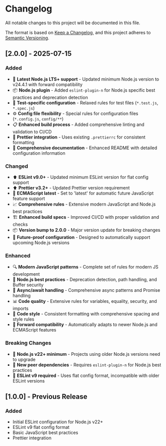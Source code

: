 # Changelog

All notable changes to this project will be documented in this file.

The format is based on [Keep a Changelog](https://keepachangelog.com/en/1.0.0/),
and this project adheres to [Semantic Versioning](https://semver.org/spec/v2.0.0.html).

## [2.0.0] - 2025-07-15

### Added

- 🚀 **Latest Node.js LTS+ support** - Updated minimum Node.js version to v24.4.1 with forward compatibility
- 📦 **Node.js plugin** - Added `eslint-plugin-n` for Node.js specific best practices and deprecation detection
- 🧪 **Test-specific configuration** - Relaxed rules for test files (`*.test.js`, `*.spec.js`)
- ⚙️ **Config file flexibility** - Special rules for configuration files (`*.config.js`, `config/**`)
- 📋 **Enhanced build process** - Added comprehensive linting and validation to CI/CD
- 🎨 **Prettier integration** - Uses existing `.prettierrc` for consistent formatting
- 📝 **Comprehensive documentation** - Enhanced README with detailed configuration information

### Changed

- ⬆️ **ESLint v9.0+** - Updated minimum ESLint version for flat config support
- ⬆️ **Prettier v3.2+** - Updated Prettier version requirement
- 🔧 **ECMAScript latest** - Set to 'latest' for automatic future JavaScript feature support
- 📈 **Comprehensive rules** - Extensive modern JavaScript and Node.js best practices
- 🏗️ **Enhanced build specs** - Improved CI/CD with proper validation and checks
- 📦 **Version bump to 2.0.0** - Major version update for breaking changes
- 🔄 **Future-proof configuration** - Designed to automatically support upcoming Node.js versions

### Enhanced

- 🔍 **Modern JavaScript patterns** - Complete set of rules for modern JS development
- 🎯 **Node.js best practices** - Deprecation detection, path handling, and Buffer security
- 🚀 **Async/await handling** - Comprehensive async patterns and Promise handling
- 📊 **Code quality** - Extensive rules for variables, equality, security, and imports
- 🎨 **Code style** - Consistent formatting with comprehensive spacing and style rules
- 🔮 **Forward compatibility** - Automatically adapts to newer Node.js and ECMAScript features

### Breaking Changes

- 🔴 **Node.js v22+ minimum** - Projects using older Node.js versions need to upgrade
- 🔴 **New peer dependencies** - Requires `eslint-plugin-n` for Node.js best practices
- 🔴 **ESLint v9 required** - Uses flat config format, incompatible with older ESLint versions

## [1.0.0] - Previous Release

### Added

- Initial ESLint configuration for Node.js v22+
- ESLint v9 flat config format
- Basic JavaScript best practices
- Prettier integration
